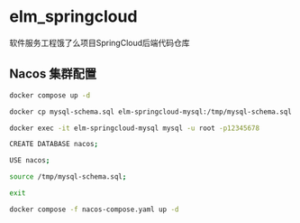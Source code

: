 # elm_springcloud

软件服务工程饿了么项目SpringCloud后端代码仓库

## Nacos 集群配置

```bash
docker compose up -d

docker cp mysql-schema.sql elm-springcloud-mysql:/tmp/mysql-schema.sql

docker exec -it elm-springcloud-mysql mysql -u root -p12345678

CREATE DATABASE nacos;

USE nacos;

source /tmp/mysql-schema.sql;

exit

docker compose -f nacos-compose.yaml up -d
```
